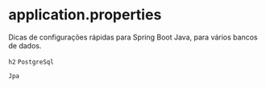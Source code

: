 # application.properties

Dicas de configurações rápidas para Spring Boot Java, para vários bancos de dados.

`h2` `PostgreSql`

`Jpa`
